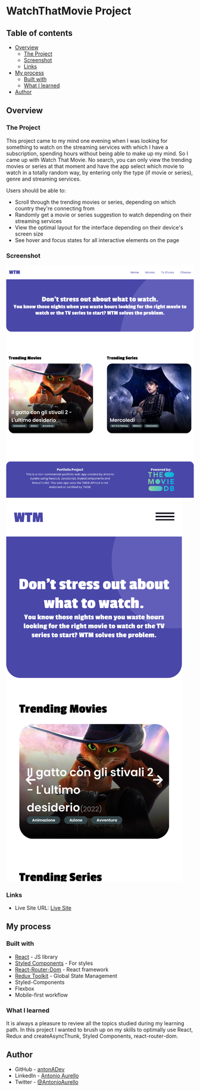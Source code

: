 # WatchThatMovie Project

## Table of contents

- [Overview](#overview)
  - [The Project](#the-project)
  - [Screenshot](#screenshot)
  - [Links](#links)
- [My process](#my-process)
  - [Built with](#built-with)
  - [What I learned](#what-i-learned)
- [Author](#author)

## Overview

### The Project

This project came to my mind one evening when I was looking for something to watch on the streaming services with which I have a subscription, spending hours without being able to make up my mind. So I came up with Watch That Movie. No search, you can only view the trending movies or series at that moment and have the app select which movie to watch in a totally random way, by entering only the type (if movie or series), genre and streaming services.

Users should be able to:

- Scroll through the trending movies or series, depending on which country they're connecting from
- Randomly get a movie or series suggestion to watch depending on their streaming services
- View the optimal layout for the interface depending on their device's screen size
- See hover and focus states for all interactive elements on the page

### Screenshot

![](./desktop-screenshot.png)
![](./mobile-screenshot.png)

### Links

- Live Site URL: [Live Site](https://watch-that-movie.netlify.app)

## My process

### Built with

- [React](https://reactjs.org/) - JS library
- [Styled Components](https://styled-components.com/) - For styles
- [React-Router-Dom](https://reactrouter.com/en/6.4.3) - React framework
- [Redux Toolkit](https://redux-toolkit.js.org/) - Global State Management
- Styled-Components
- Flexbox
- Mobile-first workflow

### What I learned

It is always a pleasure to review all the topics studied during my learning path. In this project I wanted to brush up on my skills to optimally use React, Redux and createAsyncThunk, Styled Components, react-router-dom.

## Author

- GitHub - [antonADev](https://github.com/antonADev)
- LinkedIn - [Antonio Aurello](https://www.linkedin.com/in/antonio-aurello-894179211/)
- Twitter - [@AntonioAurello](https://www.twitter.com/AntonioAurello)
